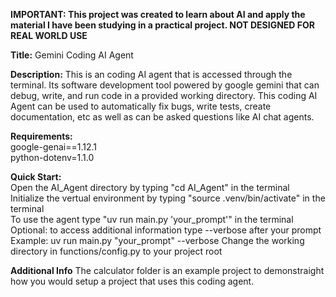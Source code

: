 **IMPORTANT: This project was created to learn about AI and apply the material I have been studying in a practical project.  NOT DESIGNED FOR REAL WORLD USE**

**Title:** Gemini Coding AI Agent

**Description:**  This is an coding AI agent that is accessed through the terminal.  Its software development tool powered by google gemini that can debug, write, and run code in a provided working directory.
This coding AI Agent can be used to automatically fix bugs, write tests, create documentation, etc as well as can be asked questions like AI chat agents. 

**Requirements:**<br/>
google-genai==1.12.1 <br/>
  python-dotenv=1.1.0

**Quick Start:** <br/>
  Open the AI_Agent directory by typing "cd AI_Agent" in the terminal <br/>
  Initialize the vertual environment by typing "source .venv/bin/activate" in the terminal <br/>
  To use the agent type "uv run main.py 'your_prompt'" in the terminal <br/>
  Optional: to access additional information type --verbose after your prompt  Example: uv run main.py "your_prompt" --verbose
  Change the working directory in functions/config.py to your project root

**Additional Info**
  The calculator folder is an example project to demonstraight how you would setup a project that uses this coding agent.
  
